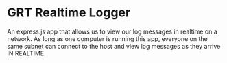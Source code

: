 GRT Realtime Logger
===================

An express.js app that allows us to view our log messages
in realtime on a network. As long as one computer is running this
app, everyone on the same subnet can connect to the host and view log messages
as they arrive IN REALTIME.
